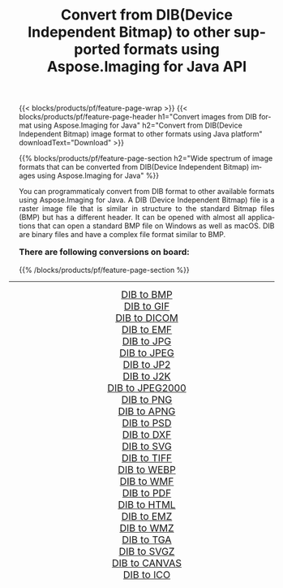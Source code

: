 ﻿---
title: Convert from DIB(Device Independent Bitmap) to other supported formats using Aspose.Imaging for Java API 
weight: 3920
url: /java/conversion/from/dib/ 
lang: en
langdirlevel: 2
locales: zh-hans,ja,it,ru,de,es,fr,nl,id,lt,pl,pt,vi,tr,ko,zh-hant,ar,hi,th,sv,cs,uk,he
description: Aspose.Imaging API can easily convert from DIB(Device Independent Bitmap) to other formats using Java platform
---

{{< blocks/products/pf/feature-page-wrap >}}
{{< blocks/products/pf/feature-page-header h1="Convert images from DIB format using Aspose.Imaging for Java" h2="Convert from DIB(Device Independent Bitmap) image format to other formats using Java platform" downloadText="Download" >}}


{{% blocks/products/pf/feature-page-section  h2="Wide spectrum of image formats that can be converted from DIB(Device Independent Bitmap) images using Aspose.Imaging for Java" %}}
<p align=justify>You can programmaticaly convert from DIB format to other available formats using 
Aspose.Imaging for Java. A DIB (Device Independent Bitmap) file is a raster image file that is similar in structure to the standard Bitmap files (BMP) but has a different header. It can be opened with almost all applications that can open a standard BMP file on Windows as well as macOS. DIB are binary files and have a complex file format similar to BMP.</p>
<h3 style="margin-top:16px;">
There are following conversions on board:
</h3>
{{% /blocks/products/pf/feature-page-section %}}
<div class="container-fluid productfamilypage bg-gray">
    <div class="convertypes bg-gray agp-content section">
        <div class="container">
		<hr style="margin-left:-20px;"/>
		<div class="row other-converters" style="gap: 10px;font-size: 19px;text-align:center;">
		    <div class='col-md-3 other-converter remove-lp remove-rp'><a href="/imaging/java/conversion/dib-to-bmp/" style="padding:15px;">DIB to BMP</a></div><div class='col-md-3 other-converter remove-lp remove-rp'><a href="/imaging/java/conversion/dib-to-gif/" style="padding:15px;">DIB to GIF</a></div><div class='col-md-3 other-converter remove-lp remove-rp'><a href="/imaging/java/conversion/dib-to-dicom/" style="padding:15px;">DIB to DICOM</a></div><div class='col-md-3 other-converter remove-lp remove-rp'><a href="/imaging/java/conversion/dib-to-emf/" style="padding:15px;">DIB to EMF</a></div><div class='col-md-3 other-converter remove-lp remove-rp'><a href="/imaging/java/conversion/dib-to-jpg/" style="padding:15px;">DIB to JPG</a></div><div class='col-md-3 other-converter remove-lp remove-rp'><a href="/imaging/java/conversion/dib-to-jpeg/" style="padding:15px;">DIB to JPEG</a></div><div class='col-md-3 other-converter remove-lp remove-rp'><a href="/imaging/java/conversion/dib-to-jp2/" style="padding:15px;">DIB to JP2</a></div><div class='col-md-3 other-converter remove-lp remove-rp'><a href="/imaging/java/conversion/dib-to-j2k/" style="padding:15px;">DIB to J2K</a></div><div class='col-md-3 other-converter remove-lp remove-rp'><a href="/imaging/java/conversion/dib-to-jpeg2000/" style="padding:15px;">DIB to JPEG2000</a></div><div class='col-md-3 other-converter remove-lp remove-rp'><a href="/imaging/java/conversion/dib-to-png/" style="padding:15px;">DIB to PNG</a></div><div class='col-md-3 other-converter remove-lp remove-rp'><a href="/imaging/java/conversion/dib-to-apng/" style="padding:15px;">DIB to APNG</a></div><div class='col-md-3 other-converter remove-lp remove-rp'><a href="/imaging/java/conversion/dib-to-psd/" style="padding:15px;">DIB to PSD</a></div><div class='col-md-3 other-converter remove-lp remove-rp'><a href="/imaging/java/conversion/dib-to-dxf/" style="padding:15px;">DIB to DXF</a></div><div class='col-md-3 other-converter remove-lp remove-rp'><a href="/imaging/java/conversion/dib-to-svg/" style="padding:15px;">DIB to SVG</a></div><div class='col-md-3 other-converter remove-lp remove-rp'><a href="/imaging/java/conversion/dib-to-tiff/" style="padding:15px;">DIB to TIFF</a></div><div class='col-md-3 other-converter remove-lp remove-rp'><a href="/imaging/java/conversion/dib-to-webp/" style="padding:15px;">DIB to WEBP</a></div><div class='col-md-3 other-converter remove-lp remove-rp'><a href="/imaging/java/conversion/dib-to-wmf/" style="padding:15px;">DIB to WMF</a></div><div class='col-md-3 other-converter remove-lp remove-rp'><a href="/imaging/java/conversion/dib-to-pdf/" style="padding:15px;">DIB to PDF</a></div><div class='col-md-3 other-converter remove-lp remove-rp'><a href="/imaging/java/conversion/dib-to-html/" style="padding:15px;">DIB to HTML</a></div><div class='col-md-3 other-converter remove-lp remove-rp'><a href="/imaging/java/conversion/dib-to-emz/" style="padding:15px;">DIB to EMZ</a></div><div class='col-md-3 other-converter remove-lp remove-rp'><a href="/imaging/java/conversion/dib-to-wmz/" style="padding:15px;">DIB to WMZ</a></div><div class='col-md-3 other-converter remove-lp remove-rp'><a href="/imaging/java/conversion/dib-to-tga/" style="padding:15px;">DIB to TGA</a></div><div class='col-md-3 other-converter remove-lp remove-rp'><a href="/imaging/java/conversion/dib-to-svgz/" style="padding:15px;">DIB to SVGZ</a></div><div class='col-md-3 other-converter remove-lp remove-rp'><a href="/imaging/java/conversion/dib-to-canvas/" style="padding:15px;">DIB to CANVAS</a></div><div class='col-md-3 other-converter remove-lp remove-rp'><a href="/imaging/java/conversion/dib-to-ico/" style="padding:15px;">DIB to ICO</a></div>
                </div>
        </div>
    </div>
</div>
<br/>


